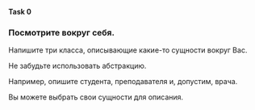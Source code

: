 **Task 0**

### Посмотрите вокруг себя. 
Напишите три класса, описывающие какие-то сущности вокруг Вас.

Не забудьте использовать абстракцию.

Например, опишите студента, преподавателя и, допустим, врача.

Вы можете выбрать свои сущности для описания. 



















